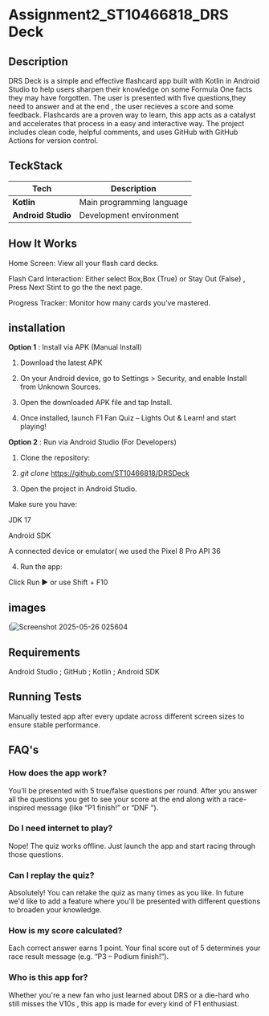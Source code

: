 # Assignment2_ST10466818_DRS Deck
## Description

DRS Deck is a simple and effective flashcard app built with Kotlin in Android Studio to help users sharpen their knowledge on some Formula One facts they may have forgotten. The user is presented with five questions,they need to answer and at the end , the user recieves a score and some feedback. Flashcards are a proven way to learn, this app acts as a catalyst and accelerates that process in a easy and interactive way. The project includes clean code, helpful comments, and uses GitHub with GitHub Actions for version control.

## TeckStack


| Tech                                  | Description                                  |
| ------------------------------------- | -------------------------------------------- |
| **Kotlin**                            | Main programming language                    |
| **Android Studio**                    | Development environment                      |

## How It Works
Home Screen:
View all your flash card decks.

Flash Card Interaction:
Either select Box,Box (True) or Stay Out (False) , Press Next Stint to go the the next page.

Progress Tracker:
Monitor how many cards you’ve mastered.

## installation


**Option 1** : Install via APK (Manual Install)

1) Download the latest APK

2) On your Android device, go to Settings > Security, and enable Install from Unknown Sources.

3) Open the downloaded APK file and tap Install.

4) Once installed, launch F1 Fan Quiz – Lights Out & Learn! and start playing!

**Option 2** : Run via Android Studio (For Developers)

1) Clone the repository:


2) *git clone* <https://github.com/ST10466818/DRSDeck>

3) Open the project in Android Studio.

Make sure you have:

JDK 17

Android SDK

A connected device or emulator( we used the Pixel 8 Pro API 36

4) Run the app:

Click Run ▶️ or use Shift + F10

## images

(![Screenshot 2025-05-26 025604](https://github.com/user-attachments/assets/972712fa-7dd1-4973-8f3e-3ecfce0e2bca)

 
## Requirements

 Android Studio ; GitHub ; Kotlin ; Android SDK 

## Running Tests

Manually tested app after every update across different screen sizes to ensure stable performance.

## FAQ's

### How does the app work?

You’ll be presented with 5 true/false questions per round. After you answer all the questions you get to see your score at the end along with a race-inspired message (like “P1 finish!” or “DNF ”). 

### Do I need internet to play? 

Nope! The quiz works offline. Just launch the app and start racing through those questions.

### Can I replay the quiz?

Absolutely! You can retake the quiz as many times as you like. In future we'd like to add a feature where you'll be presented with different questions to broaden your knowledge.

### How is my score calculated?

Each correct answer earns 1 point. Your final score out of 5 determines your race result message (e.g. “P3 – Podium finish!”).

### Who is this app for?

Whether you're a new fan who just learned about DRS or a die-hard who still misses the V10s , this app is made for every kind of F1 enthusiast.

